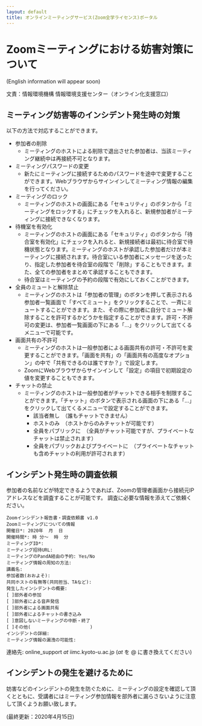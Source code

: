 ```yaml
---
layout: default
title: オンラインミーティングサービス(Zoom全学ライセンス)ポータル 
---
```

# Zoomミーティングにおける妨害対策について
(English information will appear soon)

文責：情報環境機構 情報環境支援センター（オンライン化支援窓口）

## ミーティング妨害等のインシデント発生時の対策

以下の方法で対応することができます。

- 参加者の削除
  - ミーティングのホストによる削除で退出させた参加者は、当該ミーティング継続中は再接続不可となります。
- ミーティングパスワードの変更
  - 新たにミーティングに接続するためのパスワードを途中で変更することができます。Webブラウザからサインインしてミーティング情報の編集を行ってください。
- ミーティングのロック
  - ミーティングのホストの画面にある「セキュリティ」のボタンから「ミーティングをロックする」にチェックを入れると、新規参加者がミーティングに接続できなくなります。
- 待機室を有効化
  - ミーティングのホストの画面にある「セキュリティ」のボタンから「待合室を有効化」にチェックを入れると、新規接続者は最初に待合室で待機状態となります。ミーティングのホストが承認した参加者だけが本ミーティングに接続されます。待合室にいる参加者にメッセージを送ったり、指定した参加者を待合室の段階で「削除」することもできます。また、全ての参加者をまとめて承認することもできます。
  - 待合室はミーティングの予約の段階で有効にしておくことができます。
- 全員のミュートと解除禁止
  - ミーティングのホストは「参加者の管理」のボタンを押して表示される参加者一覧画面で「すべてミュート」をクリックすることで、一斉にミュートすることができます。また、その際に参加者に自分でミュート解除することを許可するかどうかを指定することができます。許可・不許可の変更は、参加者一覧画面の下にある「...」をクリックして出てくるメニューで可能です。
- 画面共有の不許可
  - ミーティングのホストは一般参加者による画面共有の許可・不許可を変更することができます。「画面を共有」の「画面共有の高度なオプション」の中で「共有できるのは誰ですか？」で設定します。
  - ZoomにWebブラウザからサインインして「設定」の項目で初期設定の値を変更することもできます。
- チャットの禁止
  - ミーティングのホストは一般参加者がチャットできる相手を制限することができます。「チャット」のボタンで表示される画面の下にある「...」をクリックして出てくるメニューで設定することができます。
    - 該当者無し　（誰もチャットできません）
    - ホストのみ　（ホストからのみチャットが可能です）
    - 全員をパブリックに　（全員がチャット可能ですが、プライベートなチャットは禁止されます）
    - 全員をパブリックおよびプライベートに　（プライベートなチャットも含めチャットの利用が許可されます）

## インシデント発生時の調査依頼

参加者の名前などが特定できるようであれば、Zoomの管理者画面から接続元IPアドレスなどを調査することが可能です。
調査に必要な情報を添えてご依頼ください。

```
Zoomインシデント報告書・調査依頼書 v1.0
Zoomミーティングについての情報
開催日*: 2020年  月  日
開催時間*: 時 分～  時  分
ミーティングID*: 
ミーティング招待URL: 
ミーティングのPandA経由の予約: Yes/No
ミーティング情報の周知の方法:
講義名:
参加者数(おおよそ):
共同ホストの有無等(共同担当、TAなど):
発生したインシデントの概要:
[ ]部外者の参加
[ ]部外者による音声発信
[ ]部外者による画面共有
[ ]部外者によるチャットの書き込み
[ ]意図しないミーティングの中断・終了
[ ]その他(                      )
インシデントの詳細:
ミーティング情報の漏洩の可能性:
```

連絡先: online_support _at_ iimc.kyoto-u.ac.jp (_at_ を @ に書き換えてください) 

## インシデントの発生を避けるために

妨害などのインシデントの発生を防ぐために、ミーティングの設定を確認して頂くとともに、受講者にはミーティング参加情報を部外者に漏らさないように注意して頂くようお願い致します。


(最終更新：2020年4月15日)
